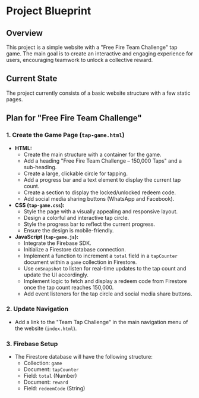 
# Project Blueprint

## Overview

This project is a simple website with a "Free Fire Team Challenge" tap game. The main goal is to create an interactive and engaging experience for users, encouraging teamwork to unlock a collective reward.

## Current State

The project currently consists of a basic website structure with a few static pages.

## Plan for "Free Fire Team Challenge"

### 1. Create the Game Page (`tap-game.html`)

-   **HTML:**
    -   Create the main structure with a container for the game.
    -   Add a heading "Free Fire Team Challenge – 150,000 Taps" and a sub-heading.
    -   Create a large, clickable circle for tapping.
    -   Add a progress bar and a text element to display the current tap count.
    -   Create a section to display the locked/unlocked redeem code.
    -   Add social media sharing buttons (WhatsApp and Facebook).
-   **CSS (`tap-game.css`):**
    -   Style the page with a visually appealing and responsive layout.
    -   Design a colorful and interactive tap circle.
    -   Style the progress bar to reflect the current progress.
    -   Ensure the design is mobile-friendly.
-   **JavaScript (`tap-game.js`):**
    -   Integrate the Firebase SDK.
    -   Initialize a Firestore database connection.
    -   Implement a function to increment a `total` field in a `tapCounter` document within a `game` collection in Firestore.
    -   Use `onSnapshot` to listen for real-time updates to the tap count and update the UI accordingly.
    -   Implement logic to fetch and display a redeem code from Firestore once the tap count reaches 150,000.
    -   Add event listeners for the tap circle and social media share buttons.

### 2. Update Navigation

-   Add a link to the "Team Tap Challenge" in the main navigation menu of the website (`index.html`).

### 3. Firebase Setup

-   The Firestore database will have the following structure:
    -   Collection: `game`
    -   Document: `tapCounter`
    -   Field: `total` (Number)
    -   Document: `reward`
    -   Field: `redeemCode` (String)

